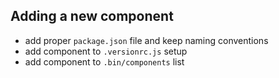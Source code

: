 ## Adding a new component

- add proper `package.json` file and keep naming conventions
- add component to `.versionrc.js` setup
- add component to `.bin/components` list
